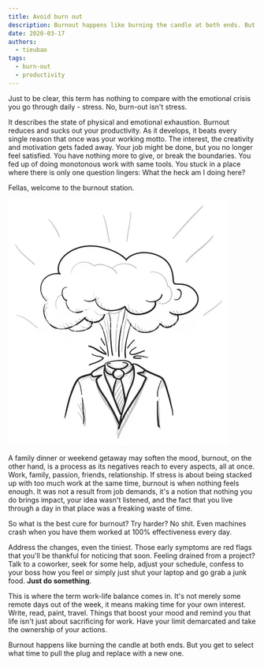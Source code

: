 ```yaml
---
title: Avoid burn out
description: Burnout happens like burning the candle at both ends. But you get to select what time to pull the plug and replace with a new one.
date: 2020-03-17
authors:
  - tieubao
tags:
  - burn-out
  - productivity
---
```


Just to be clear, this term has nothing to compare with the emotional crisis you go through daily - stress. No, burn-out isn't stress.

It describes the state of physical and emotional exhaustion. Burnout reduces and sucks out your productivity. As it develops, it beats every single reason that once was your working motto. The interest, the creativity and motivation gets faded away. Your job might be done, but you no longer feel satisfied. You have nothing more to give, or break the boundaries. You fed up of doing monotonous work with same tools. You stuck in a place where there is only one question lingers: What the heck am I doing here?

Fellas, welcome to the burnout station.

![](assets/avoid-burn-out_10437bf97d35a54a0ca1b65fc00984b1_md5.webp)

A family dinner or weekend getaway may soften the mood, burnout, on the other hand, is a process as its negatives reach to every aspects, all at once. Work, family, passion, friends, relationship. If stress is about being stacked up with too much work at the same time, burnout is when nothing feels enough. It was not a result from job demands, it's a notion that nothing you do brings impact, your idea wasn't listened, and the fact that you live through a day in that place was a freaking waste of time.

So what is the best cure for burnout? Try harder? No shit. Even machines crash when you have them worked at 100% effectiveness every day.

Address the changes, even the tiniest. Those early symptoms are red flags that you'll be thankful for noticing that soon. Feeling drained from a project? Talk to a coworker, seek for some help, adjust your schedule, confess to your boss how you feel or simply just shut your laptop and go grab a junk food. **Just do something**.

This is where the term work-life balance comes in. It's not merely some remote days out of the week, it means making time for your own interest. Write, read, paint, travel. Things that boost your mood and remind you that life isn't just about sacrificing for work. Have your limit demarcated and take the ownership of your actions.

Burnout happens like burning the candle at both ends. But you get to select what time to pull the plug and replace with a new one.
